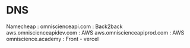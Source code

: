 

# DNS
Namecheap :
omniscienceapi.com : Back2back
aws.omniscienceapidev.com : AWS
aws.omniscienceapiprod.com : AWS
omniscience.academy : Front - vercel
